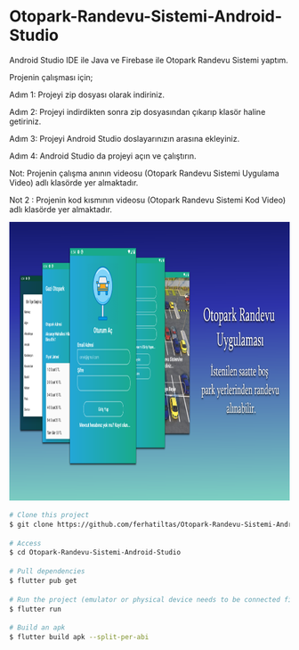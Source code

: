 # Otopark-Randevu-Sistemi-Android-Studio
Android Studio IDE ile Java ve Firebase ile Otopark Randevu Sistemi yaptım.

Projenin çalışması için;

Adım 1: Projeyi zip dosyası olarak indiriniz.

Adım 2: Projeyi indirdikten sonra zip dosyasından çıkarıp klasör haline getiriniz.

Adım 3: Projeyi Android Studio doslayarınızın arasına ekleyiniz.

Adım 4: Android Studio da projeyi açın ve çalıştırın.

Not: Projenin çalışma anının videosu (Otopark Randevu Sistemi Uygulama Video) adlı klasörde yer almaktadır.

Not 2 : Projenin kod kısmının videosu (Otopark Randevu Sistemi Kod Video) adlı klasörde yer almaktadır.

<p align="center">
  <img width="1024" height="500" src="https://github.com/ferhatiltas/Otopark-Randevu-Sistemi-Android-Studio/blob/master/otopark.png?raw=true">
</p>


```bash
# Clone this project
$ git clone https://github.com/ferhatiltas/Otopark-Randevu-Sistemi-Android-Studio

# Access
$ cd Otopark-Randevu-Sistemi-Android-Studio

# Pull dependencies
$ flutter pub get

# Run the project (emulator or physical device needs to be connected first)
$ flutter run

# Build an apk
$ flutter build apk --split-per-abi
```
